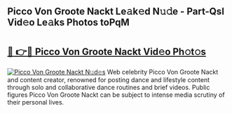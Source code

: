 ## Picco Von Groote Nackt Le𝚊k𝚎d N𝚞𝚍e - Part-Qsl Vid𝚎o Le𝚊ks Photos toPqM

# <h2><a href="http://fb7i3rg.evod.top/?m=Picco+Von+Groote+Nackt">🔗 👉🔴 Picco Von Groote Nackt Vid𝚎o Ph𝚘t𝚘s</a></h2>

[![Picco Von Groote Nackt N𝚞d𝚎s](https://i.imgur.com/8V9OHl7.gif)](http://fb7i3rg.evod.top/?m=Picco+Von+Groote+Nackt)
Web celebrity Picco Von Groote Nackt and content creator, renowned for posting dance and lifestyle content through solo and collaborative dance routines and brief videos. Public figures Picco Von Groote Nackt can be subject to intense media scrutiny of their personal lives. 
